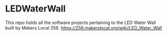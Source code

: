 LEDWaterWall
============

This repo holds all the software projects pertaining to the LED Water Wall built by Makers Local 256.  https://256.makerslocal.org/wiki/LED_Water_Wall
